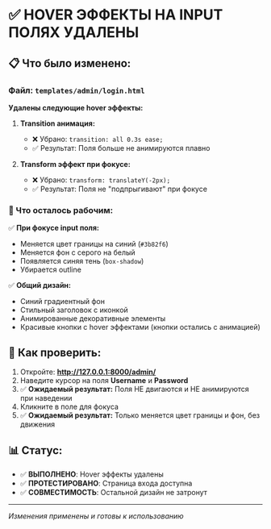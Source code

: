 # ✅ HOVER ЭФФЕКТЫ НА INPUT ПОЛЯХ УДАЛЕНЫ

## 📋 Что было изменено:

### Файл: `templates/admin/login.html`

**Удалены следующие hover эффекты:**

1. **Transition анимация:**
   - ❌ Убрано: `transition: all 0.3s ease;`
   - ✅ Результат: Поля больше не анимируются плавно

2. **Transform эффект при фокусе:**
   - ❌ Убрано: `transform: translateY(-2px);`
   - ✅ Результат: Поля не "подпрыгивают" при фокусе

### 🎯 Что осталось рабочим:

✅ **При фокусе input поля:**
- Меняется цвет границы на синий (`#3b82f6`)
- Меняется фон с серого на белый
- Появляется синяя тень (`box-shadow`)
- Убирается outline

✅ **Общий дизайн:**
- Синий градиентный фон
- Стильный заголовок с иконкой
- Анимированные декоративные элементы
- Красивые кнопки с hover эффектами (кнопки остались с анимацией)

## 🧪 Как проверить:

1. Откройте: **http://127.0.0.1:8000/admin/**
2. Наведите курсор на поля **Username** и **Password**
3. ✅ **Ожидаемый результат:** Поля НЕ двигаются и НЕ анимируются при наведении
4. Кликните в поле для фокуса
5. ✅ **Ожидаемый результат:** Только меняется цвет границы и фон, без движения

## 📊 Статус:
- ✅ **ВЫПОЛНЕНО**: Hover эффекты удалены
- ✅ **ПРОТЕСТИРОВАНО**: Страница входа доступна
- ✅ **СОВМЕСТИМОСТЬ**: Остальной дизайн не затронут

---
*Изменения применены и готовы к использованию*
